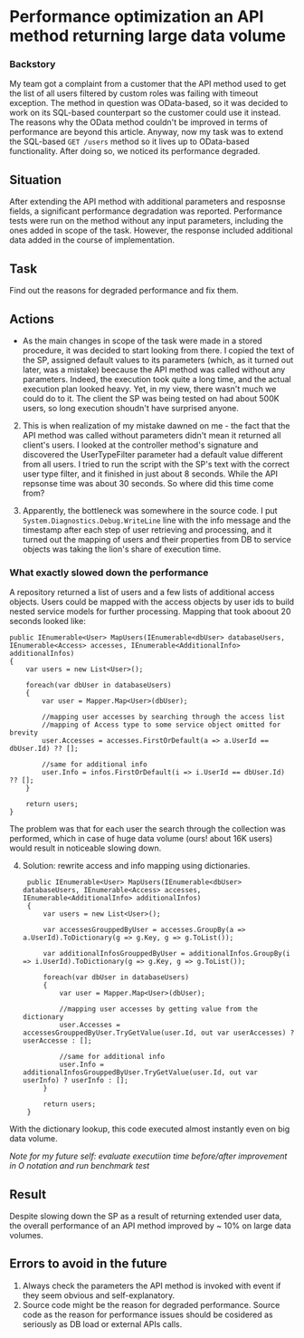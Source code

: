 # Performance optimization an API method returning large data volume

### Backstory

My team got a complaint from a customer that the API method used to get the list of all users filtered by custom roles was failing with timeout exception. The method in question was OData-based, so it was decided to work on its SQL-based counterpart so the customer could use it instead. The reasons why the OData method couldn't be improved in terms of performance are beyond this article. Anyway, now my task was to extend the SQL-based `GET /users` method so it lives up to OData-based functionality. After doing so, we noticed its performance degraded. 

## Situation

After extending the API method with additional parameters and resposnse fields, a significant performance degradation was reported. Performance tests were run on the method without any input parameters, including the ones added in scope of the task. However, the response included additional data added in the course of implementation.

## Task

Find out the reasons for degraded performance and fix them.

## Actions

- As the main changes in scope of the task were made in a stored procedure, it was decided to start looking from there. I copied the text of the SP, assigned default values to its parameters (which, as it turned out later, was a mistake) beecause the API method was called without any parameters. Indeed, the execution took quite a long time, and the actual execution plan looked heavy. Yet, in my view, there wasn't much we could do to it. The client the SP was being tested on had about 500K users, so long execution shoudn't have surprised anyone.

2. This is when realization of my mistake dawned on me - the fact that the API method was called without parameters didn't mean it returned all client's users. I looked at the controller method's signature and discovered the UserTypeFilter parameter had a default value different from all users. I tried to run the script with the SP's text with the correct user type filter, and it finished in just about 8 seconds. While the API repsonse time was about 30 seconds. So where did this time come from?

3. Apparently, the bottleneck was somewhere in the source code. I put `System.Diagnostics.Debug.WriteLine` line with the info message and the timestamp after each step of user retrieving and processing, and it turned out the mapping of users and their properties from DB to service objects was taking the lion's share of execution time.

### What exactly slowed down the performance

A repository returned a list of users and a few lists of additional access objects. Users could be mapped with the access objects by user ids to build nested service models for further processing. Mapping that took aboout 20 seconds looked like:

    public IEnumerable<User> MapUsers(IEnumerable<dbUser> databaseUsers, IEnumerable<Access> accesses, IEnumerable<AdditionalInfo> additionalInfos)
    {
        var users = new List<User>();

        foreach(var dbUser in databaseUsers)
        {
            var user = Mapper.Map<User>(dbUser);

            //mapping user accesses by searching through the access list
            //mapping of Access type to some service object omitted for brevity
            user.Accesses = accesses.FirstOrDefault(a => a.UserId == dbUser.Id) ?? [];

            //same for additional info
            user.Info = infos.FirstOrDefault(i => i.UserId == dbUser.Id) ?? [];
        }

        return users;
    }

The problem was that for each user the search through the collection was performed, which in case of huge data volume (ours! about 16K users) would result in noticeable slowing down. 

4. Solution: rewrite access and info mapping using dictionaries.

        public IEnumerable<User> MapUsers(IEnumerable<dbUser> databaseUsers, IEnumerable<Access> accesses, IEnumerable<AdditionalInfo> additionalInfos)
        {
            var users = new List<User>();

            var accessesGrouppedByUser = accesses.GroupBy(a => a.UserId).ToDictionary(g => g.Key, g => g.ToList());

            var additionalInfosGrouppedByUser = additionalInfos.GroupBy(i => i.UserId).ToDictionary(g => g.Key, g => g.ToList());

            foreach(var dbUser in databaseUsers)
            {
                var user = Mapper.Map<User>(dbUser);

                //mapping user accesses by getting value from the dictionary
                user.Accesses = accessesGrouppedByUser.TryGetValue(user.Id, out var userAccesses) ? userAccesse : [];

                //same for additional info
                user.Info = additionalInfosGrouppedByUser.TryGetValue(user.Id, out var userInfo) ? userInfo : [];
            }

            return users;
        }

With the dictionary lookup, this code executed almost instantly even on big data volume.

*Note for my future self: evaluate executiion time before/after improvement in O notation and run benchmark test*

## Result

Despite slowing down the SP as a result of returning extended user data, the overall performance of an API method improved by ~ 10% on large data volumes. 

## Errors to avoid in the future

1. Always check the parameters the API method is invoked with event if they seem obvious and self-explanatory.
2. Source code might be the reason for degraded performance. Source code as the reason for performance issues should be cosidered as seriously as DB load or external APIs calls.